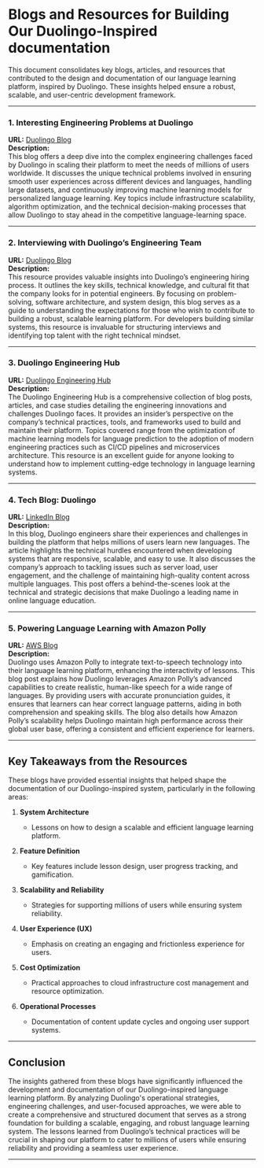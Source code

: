 # Blogs and Resources for Building Our Duolingo-Inspired documentation

This document consolidates key blogs, articles, and resources that contributed to the design and documentation of our language learning platform, inspired by Duolingo. These insights helped ensure a robust, scalable, and user-centric development framework.

---

### **1. Interesting Engineering Problems at Duolingo**  
**URL:** [Duolingo Blog](https://blog.duolingo.com/unique-engineering-problems/)  
**Description:**  
This blog offers a deep dive into the complex engineering challenges faced by Duolingo in scaling their platform to meet the needs of millions of users worldwide. It discusses the unique technical problems involved in ensuring smooth user experiences across different devices and languages, handling large datasets, and continuously improving machine learning models for personalized language learning. Key topics include infrastructure scalability, algorithm optimization, and the technical decision-making processes that allow Duolingo to stay ahead in the competitive language-learning space.

---

### **2. Interviewing with Duolingo’s Engineering Team**  
**URL:** [Duolingo Blog](https://blog.duolingo.com/interviewing-with-duolingos-engineering-team/)  
**Description:**  
This resource provides valuable insights into Duolingo’s engineering hiring process. It outlines the key skills, technical knowledge, and cultural fit that the company looks for in potential engineers. By focusing on problem-solving, software architecture, and system design, this blog serves as a guide to understanding the expectations for those who wish to contribute to building a robust, scalable learning platform. For developers building similar systems, this resource is invaluable for structuring interviews and identifying top talent with the right technical mindset.

---

### **3. Duolingo Engineering Hub**  
**URL:** [Duolingo Engineering Hub](https://blog.duolingo.com/hub/engineering/)  
**Description:**  
The Duolingo Engineering Hub is a comprehensive collection of blog posts, articles, and case studies detailing the engineering innovations and challenges Duolingo faces. It provides an insider’s perspective on the company’s technical practices, tools, and frameworks used to build and maintain their platform. Topics covered range from the optimization of machine learning models for language prediction to the adoption of modern engineering practices such as CI/CD pipelines and microservices architecture. This resource is an excellent guide for anyone looking to understand how to implement cutting-edge technology in language learning systems.

---

### **4. Tech Blog: Duolingo**  
**URL:** [LinkedIn Blog](https://www.linkedin.com/pulse/tech-blog-5-duolingo-kezia-loney/)  
**Description:**  
In this blog, Duolingo engineers share their experiences and challenges in building the platform that helps millions of users learn new languages. The article highlights the technical hurdles encountered when developing systems that are responsive, scalable, and easy to use. It also discusses the company’s approach to tackling issues such as server load, user engagement, and the challenge of maintaining high-quality content across multiple languages. This post offers a behind-the-scenes look at the technical and strategic decisions that make Duolingo a leading name in online language education.

---

### **5. Powering Language Learning with Amazon Polly**  
**URL:** [AWS Blog](https://aws.amazon.com/blogs/machine-learning/powering-language-learning-on-duolingo-with-amazon-polly/)  
**Description:**  
Duolingo uses Amazon Polly to integrate text-to-speech technology into their language learning platform, enhancing the interactivity of lessons. This blog post explains how Duolingo leverages Amazon Polly’s advanced capabilities to create realistic, human-like speech for a wide range of languages. By providing users with accurate pronunciation guides, it ensures that learners can hear correct language patterns, aiding in both comprehension and speaking skills. The blog also details how Amazon Polly’s scalability helps Duolingo maintain high performance across their global user base, offering a consistent and efficient experience for learners.

---

## Key Takeaways from the Resources

These blogs have provided essential insights that helped shape the documentation of our Duolingo-inspired system, particularly in the following areas:

1. **System Architecture**  
   - Lessons on how to design a scalable and efficient language learning platform.
   
2. **Feature Definition**  
   - Key features include lesson design, user progress tracking, and gamification.

3. **Scalability and Reliability**  
   - Strategies for supporting millions of users while ensuring system reliability.

4. **User Experience (UX)**  
   - Emphasis on creating an engaging and frictionless experience for users.

5. **Cost Optimization**  
   - Practical approaches to cloud infrastructure cost management and resource optimization.

6. **Operational Processes**  
   - Documentation of content update cycles and ongoing user support systems.

---

## Conclusion

The insights gathered from these blogs have significantly influenced the development and documentation of our Duolingo-inspired language learning platform. By analyzing Duolingo's operational strategies, engineering challenges, and user-focused approaches, we were able to create a comprehensive and structured document that serves as a strong foundation for building a scalable, engaging, and robust language learning system. The lessons learned from Duolingo’s technical practices will be crucial in shaping our platform to cater to millions of users while ensuring reliability and providing a seamless user experience.

---

